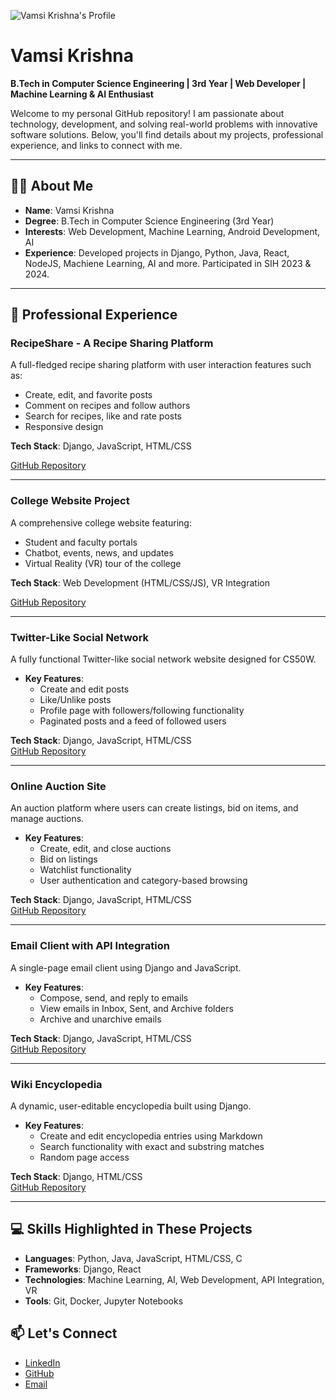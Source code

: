 ![Vamsi Krishna's Profile]("https://github.com/Vamsi3515/aboutme/blob/main/profile.png") 

# Vamsi Krishna

**B.Tech in Computer Science Engineering | 3rd Year | Web Developer | Machine Learning & AI Enthusiast**

Welcome to my personal GitHub repository! I am passionate about technology, development, and solving real-world problems with innovative software solutions. Below, you'll find details about my projects, professional experience, and links to connect with me.

---

## 🧑‍💻 **About Me**

- **Name**: Vamsi Krishna
- **Degree**: B.Tech in Computer Science Engineering (3rd Year)
- **Interests**: Web Development, Machine Learning, Android Development, AI
- **Experience**: Developed projects in Django, Python, Java, React, NodeJS, Machiene Learning, AI and more. Participated in SIH 2023 & 2024.

---

## 💼 **Professional Experience**

### RecipeShare - A Recipe Sharing Platform
A full-fledged recipe sharing platform with user interaction features such as:
- Create, edit, and favorite posts
- Comment on recipes and follow authors
- Search for recipes, like and rate posts
- Responsive design

**Tech Stack**: Django, JavaScript, HTML/CSS

[GitHub Repository](https://github.com/me50/Vamsi3515/tree/web50/projects/2020/x/capstone/)

---

### College Website Project
A comprehensive college website featuring:
- Student and faculty portals
- Chatbot, events, news, and updates
- Virtual Reality (VR) tour of the college

**Tech Stack**: Web Development (HTML/CSS/JS), VR Integration

[GitHub Repository](https://github.com/vamsikrishna/college-website)

---

### Twitter-Like Social Network
A fully functional Twitter-like social network website designed for CS50W.

- **Key Features**:
  - Create and edit posts
  - Like/Unlike posts
  - Profile page with followers/following functionality
  - Paginated posts and a feed of followed users

**Tech Stack**: Django, JavaScript, HTML/CSS  
[GitHub Repository](https://github.com/me50/Vamsi3515/tree/web50/projects/2020/x/network)

---

### Online Auction Site
An auction platform where users can create listings, bid on items, and manage auctions.

- **Key Features**:
  - Create, edit, and close auctions
  - Bid on listings
  - Watchlist functionality
  - User authentication and category-based browsing

**Tech Stack**: Django, JavaScript, HTML/CSS  
[GitHub Repository](https://github.com/me50/Vamsi3515/tree/web50/projects/2020/x/commerce)

---

### Email Client with API Integration
A single-page email client using Django and JavaScript.

- **Key Features**:
  - Compose, send, and reply to emails
  - View emails in Inbox, Sent, and Archive folders
  - Archive and unarchive emails

**Tech Stack**: Django, JavaScript, HTML/CSS  
[GitHub Repository](https://github.com/me50/Vamsi3515/tree/web50/projects/2020/x/mail)

---

### Wiki Encyclopedia
A dynamic, user-editable encyclopedia built using Django.

- **Key Features**:
  - Create and edit encyclopedia entries using Markdown
  - Search functionality with exact and substring matches
  - Random page access

**Tech Stack**: Django, HTML/CSS  
[GitHub Repository](https://github.com/me50/Vamsi3515/tree/web50/projects/2020/x/wiki)

---

## 💻 **Skills Highlighted in These Projects**

- **Languages**: Python, Java, JavaScript, HTML/CSS, C
- **Frameworks**: Django, React
- **Technologies**: Machine Learning, AI, Web Development, API Integration, VR
- **Tools**: Git, Docker, Jupyter Notebooks


## 📫 **Let's Connect**

- [LinkedIn](https://www.linkedin.com/in/vamsi-krishna-profile)
- [GitHub](https://github.com/vamsikrishna)
- [Email](mailto:saivamsikrishna3515@email.com)
